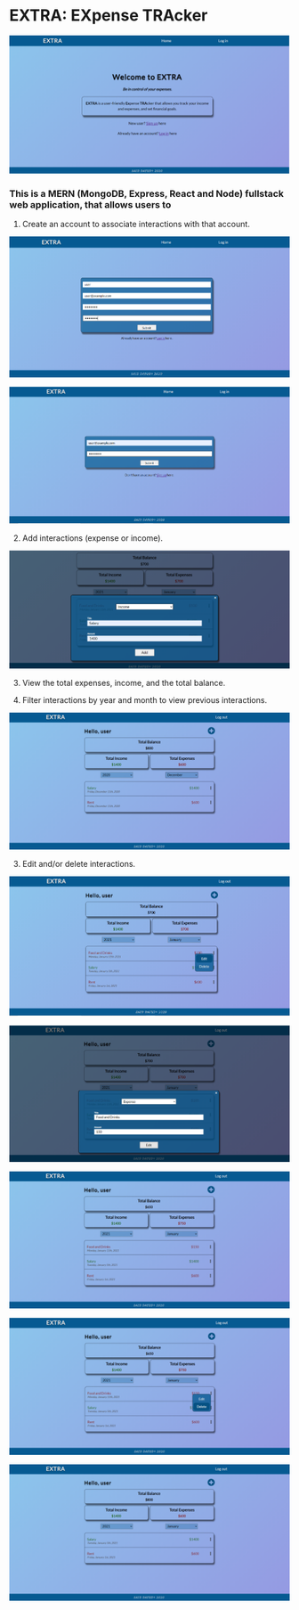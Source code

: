 # EXTRA: EXpense TRAcker

![](https://github.com/saeddaoud/expense-tracker/blob/main/home.png)

### This is a MERN (MongoDB, Express, React and Node) fullstack web application, that allows users to
1. Create an account to associate interactions with that account.

![](https://github.com/saeddaoud/expense-tracker/blob/main/register.png)

![](https://github.com/saeddaoud/expense-tracker/blob/main/login.png)

2. Add interactions (expense or income).

![](https://github.com/saeddaoud/expense-tracker/blob/main/add_transaction.png)

3. View the total expenses, income, and the total balance.

4. Filter interactions by year and month to view previous interactions.

![](https://github.com/saeddaoud/expense-tracker/blob/main/filter_transactions.png)

3. Edit and/or delete interactions.

![](https://github.com/saeddaoud/expense-tracker/blob/main/edit_delete_transaction.png)

![](https://github.com/saeddaoud/expense-tracker/blob/main/edit_1.png)

![](https://github.com/saeddaoud/expense-tracker/blob/main/edit_2.png)

![](https://github.com/saeddaoud/expense-tracker/blob/main/delete_1.png)

![](https://github.com/saeddaoud/expense-tracker/blob/main/delete_2.png)
